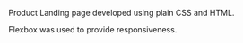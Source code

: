 Product Landing page developed using plain CSS and HTML.

Flexbox was used to provide responsiveness.
